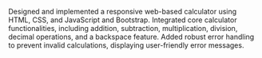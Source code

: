 Designed and implemented a responsive web-based calculator using HTML, CSS, and JavaScript and Bootstrap. Integrated core calculator functionalities, including addition, subtraction, multiplication, division, decimal operations, and a backspace feature. Added robust error handling to prevent invalid calculations, displaying user-friendly error messages.
